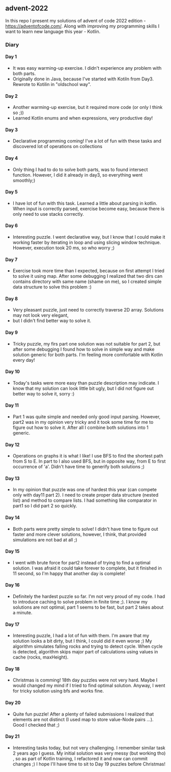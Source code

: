 ## advent-2022

In this repo I present my solutions of advent of code 2022 edition - https://adventofcode.com/.
Along with improving my programming skills I want to learn new language this year - Kotlin.

### Diary
#### Day 1
* It was easy warming-up exercise. I didn't experience any problem with both parts.
* Originally done in Java, because I've started with Kotiln from Day3. Rewrote to Kotilin in "oldschool way".

#### Day 2
* Another warming-up exercise, but it required more code (or only I think so ;))
* Learned Kotlin enums and when expressions, very productive day!

#### Day 3
* Declarative programming coming! I've a lot of fun with these tasks and discovered lot of operations on collections

#### Day 4
* Only thing I had to do to solve both parts, was to found intersect function. 
However, I did it already in day3, so everything went smoothly;)

#### Day 5
* I have lot of fun with this task. Learned a little about parsing in kotlin. When input is correctly parsed,
exercise become easy, because there is only need to use stacks correctly. 

#### Day 6
* Interesting puzzle. I went declarative way, but I know that I could make it working faster by iterating in loop 
and using slicing window technique. However, execution took 20 ms, so who worry ;)

#### Day 7
* Exercise took more time than I expected, because on first attempt I tried to solve it using map. After some debugging
I realized that two dirs can contains directory with same name (shame on me), so I created simple data structure to solve this problem :) 

#### Day 8
* Very pleasant puzzle, just need to correctly traverse 2D array. Solutions may not look very elegant,
* but I didn't find better way to solve it.

#### Day 9
* Tricky puzzle, my firs part one solution was not suitable for part 2, but after some debugging 
I found how to solve in simple way and make solution generic for both parts. I'm feeling more comfortable with Kotlin every day! 

#### Day 10
* Today's tasks were more easy than puzzle description may indicate. I know that my solution can look 
little bit ugly, but I did not figure out better way to solve it, sorry :) 

#### Day 11
* Part 1 was quite simple and needed only good input parsing. However, part2 was in my opinion very tricky and
it took some time for me to figure out how to solve it. After all I combine both solutions into 1 generic.

#### Day 12
* Operations on graphs it is what I like! I use BFS to find the shortest path from S to E. 
In part to I also used BFS, but in opposite way, from E to first occurrence of 'a'. Didn't have time to generify both solutions ;)

#### Day 13
* In my opinion that puzzle was one of hardest this year (can compete only with day11 part 2). I need to create proper
data structure (nested list) and method to compare lists. I had something like comparator in part1 so I did part 2 so quickly.

#### Day 14
* Both parts were pretty simple to solve! I didn't have time to figure out faster and more clever solutions,
however, I think, that provided simulations are not bad at all ;)

#### Day 15
* I went with brute force for part2 instead of trying to find a optimal solution. I was afraid it could take forever 
to complete, but it finished in 11 second, so I'm happy that another day is complete!

#### Day 16
* Definitely the hardest puzzle so far. I'm not very proud of my code. I had to introduce caching to solve problem in finite time ;).
I know my solutions are not optimal, part 1 seems to be fast, but part 2 takes about a minute.   

#### Day 17
* Interesting puzzle, I had a lot of fun with them. I'm aware that my solution looks a bit dirty, but I think, I could
did it even worse ;) My algorithm simulates falling rocks and trying to detect cycle. When cycle is detected, algorithm
skips major part of calculations using values in cache (rocks, maxHeight).

#### Day 18
* Christmas is comming! 18th day puzzles were not very hard. Maybe I would changed my mind if I tried to find optimal solution.
Anyway, I went for tricky solution using bfs and works fine. 

#### Day 20
* Quite fun puzzle! After a plenty of failed submissions I realized that elements are not distinct
(I used map to store value-Node pairs ...). Good I checked that ;)

#### Day 21
* Interesting tasks today, but not very challenging. I remember similar task 2 years ago I guess. 
My initial solution was very messy (but working tho) , so as part of Kotlin training, I refactored it and now can commit changes ;)
I hope I'll have time to sit to Day 19 puzzles before Christmas!